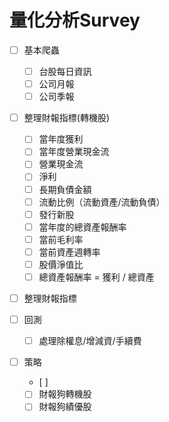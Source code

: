 量化分析Survey
===

- [ ] 基本爬蟲
    - [ ] 台股每日資訊
    - [ ] 公司月報
    - [ ] 公司季報
- [ ] 整理財報指標(轉機股)
    - [ ] 當年度獲利
    - [ ] 當年度營業現金流
    - [ ] 營業現金流
    - [ ] 淨利
    - [ ] 長期負債金額
    - [ ] 流動比例（流動資產/流動負債）
    - [ ] 發行新股
    - [ ] 當年度的總資產報酬率
    - [ ] 當前毛利率
    - [ ] 當前資產週轉率
    - [ ] 股價淨值比
    - [ ] 總資產報酬率 = 獲利 / 總資產 
- [ ] 整理財報指標

- [ ] 回測
    - [ ] 處理除權息/增減資/手續費
- [ ] 策略
    - [ ] 
    - [ ] 財報狗轉機股
    - [ ] 財報狗績優股